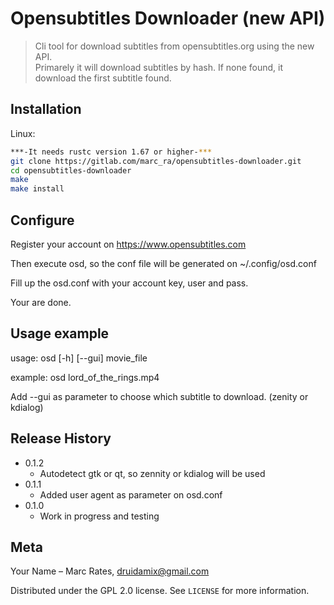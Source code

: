 # Opensubtitles Downloader (new API) 
> Cli tool for download subtitles from opensubtitles.org using the new API.<br>
> Primarely it will download subtitles by hash. If none found, it download the first subtitle found.

## Installation

Linux:

```sh
***-It needs rustc version 1.67 or higher-***
git clone https://gitlab.com/marc_ra/opensubtitles-downloader.git
cd opensubtitles-downloader
make
make install
```
## Configure
Register your account on https://www.opensubtitles.com

Then execute osd, so the conf file will be generated on ~/.config/osd.conf

Fill up the osd.conf with your account key, user and pass.

Your are done.

## Usage example

usage: osd [-h] [--gui] movie_file

example: osd lord_of_the_rings.mp4

Add --gui as parameter to choose which subtitle to download. (zenity or kdialog)

## Release History
* 0.1.2
    * Autodetect gtk or qt, so zennity or kdialog will be used
* 0.1.1
    * Added user agent as parameter on osd.conf
* 0.1.0
    * Work in progress and testing

## Meta

Your Name – Marc Rates, druidamix@gmail.com

Distributed under the GPL 2.0 license. See ``LICENSE`` for more information.


